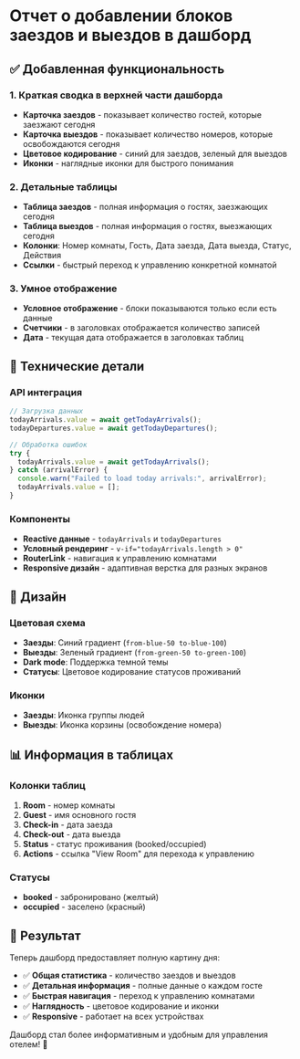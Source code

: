 # Отчет о добавлении блоков заездов и выездов в дашборд

## ✅ Добавленная функциональность

### 1. Краткая сводка в верхней части дашборда

- **Карточка заездов** - показывает количество гостей, которые заезжают сегодня
- **Карточка выездов** - показывает количество номеров, которые освобождаются сегодня
- **Цветовое кодирование** - синий для заездов, зеленый для выездов
- **Иконки** - наглядные иконки для быстрого понимания

### 2. Детальные таблицы

- **Таблица заездов** - полная информация о гостях, заезжающих сегодня
- **Таблица выездов** - полная информация о гостях, выезжающих сегодня
- **Колонки**: Номер комнаты, Гость, Дата заезда, Дата выезда, Статус, Действия
- **Ссылки** - быстрый переход к управлению конкретной комнатой

### 3. Умное отображение

- **Условное отображение** - блоки показываются только если есть данные
- **Счетчики** - в заголовках отображается количество записей
- **Дата** - текущая дата отображается в заголовках таблиц

## 🔧 Технические детали

### API интеграция

```typescript
// Загрузка данных
todayArrivals.value = await getTodayArrivals();
todayDepartures.value = await getTodayDepartures();

// Обработка ошибок
try {
  todayArrivals.value = await getTodayArrivals();
} catch (arrivalError) {
  console.warn("Failed to load today arrivals:", arrivalError);
  todayArrivals.value = [];
}
```

### Компоненты

- **Reactive данные** - `todayArrivals` и `todayDepartures`
- **Условный рендеринг** - `v-if="todayArrivals.length > 0"`
- **RouterLink** - навигация к управлению комнатами
- **Responsive дизайн** - адаптивная верстка для разных экранов

## 🎨 Дизайн

### Цветовая схема

- **Заезды**: Синий градиент (`from-blue-50 to-blue-100`)
- **Выезды**: Зеленый градиент (`from-green-50 to-green-100`)
- **Dark mode**: Поддержка темной темы
- **Статусы**: Цветовое кодирование статусов проживаний

### Иконки

- **Заезды**: Иконка группы людей
- **Выезды**: Иконка корзины (освобождение номера)

## 📊 Информация в таблицах

### Колонки таблиц

1. **Room** - номер комнаты
2. **Guest** - имя основного гостя
3. **Check-in** - дата заезда
4. **Check-out** - дата выезда
5. **Status** - статус проживания (booked/occupied)
6. **Actions** - ссылка "View Room" для перехода к управлению

### Статусы

- **booked** - забронировано (желтый)
- **occupied** - заселено (красный)

## 🚀 Результат

Теперь дашборд предоставляет полную картину дня:

- ✅ **Общая статистика** - количество заездов и выездов
- ✅ **Детальная информация** - полные данные о каждом госте
- ✅ **Быстрая навигация** - переход к управлению комнатами
- ✅ **Наглядность** - цветовое кодирование и иконки
- ✅ **Responsive** - работает на всех устройствах

Дашборд стал более информативным и удобным для управления отелем! 🎉



